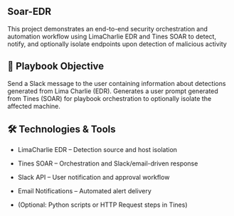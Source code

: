 ## Soar-EDR
This project demonstrates an end-to-end security orchestration and automation workflow using LimaCharlie EDR and Tines SOAR to detect, notify, and optionally isolate endpoints upon detection of malicious activity

## 📌 Playbook Objective
Send a Slack message to the user containing information about detections generated from Lima Charlie (EDR).  Generates a user prompt generated from Tines (SOAR) for playbook orchestration to optionally isolate the affected machine.

## 🛠️ Technologies & Tools
- LimaCharlie EDR – Detection source and host isolation

- Tines SOAR – Orchestration and Slack/email-driven response

- Slack API – User notification and approval workflow

- Email Notifications – Automated alert delivery

- (Optional: Python scripts or HTTP Request steps in Tines)
